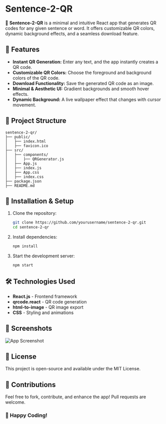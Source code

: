 # Sentence-2-QR

🚀 **Sentence-2-QR** is a minimal and intuitive React app that generates QR codes for any given sentence or word. It offers customizable QR colors, dynamic background effects, and a seamless download feature.

## 🎯 Features
- **Instant QR Generation:** Enter any text, and the app instantly creates a QR code.
- **Customizable QR Colors:** Choose the foreground and background colors of the QR code.
- **Download Functionality:** Save the generated QR code as an image.
- **Minimal & Aesthetic UI:** Gradient backgrounds and smooth hover effects.
- **Dynamic Background:** A live wallpaper effect that changes with cursor movement.

## 📂 Project Structure
```
sentence-2-qr/
├── public/
│   ├── index.html
│   ├── favicon.ico
├── src/
│   ├── components/
│   │   ├── QRGenerator.js
│   ├── App.js
│   ├── index.js
│   ├── App.css
│   ├── index.css
├── package.json
├── README.md
```

## 🚀 Installation & Setup
1. Clone the repository:
   ```sh
   git clone https://github.com/yourusername/sentence-2-qr.git
   cd sentence-2-qr
   ```
2. Install dependencies:
   ```sh
   npm install
   ```
3. Start the development server:
   ```sh
   npm start
   ```

## 🛠️ Technologies Used
- **React.js** - Frontend framework
- **qrcode.react** - QR code generation
- **html-to-image** - QR image export
- **CSS** - Styling and animations

## 📸 Screenshots
![App Screenshot](./screenshots/sentence2qr.png)

## 📜 License
This project is open-source and available under the MIT License.

## 🙌 Contributions
Feel free to fork, contribute, and enhance the app! Pull requests are welcome.

### 🎉 Happy Coding!

